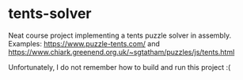 # tents-solver
Neat course project implementing a tents puzzle solver in assembly. Examples: https://www.puzzle-tents.com/ and https://www.chiark.greenend.org.uk/~sgtatham/puzzles/js/tents.html

Unfortunately, I do not remember how to build and run this project :(
